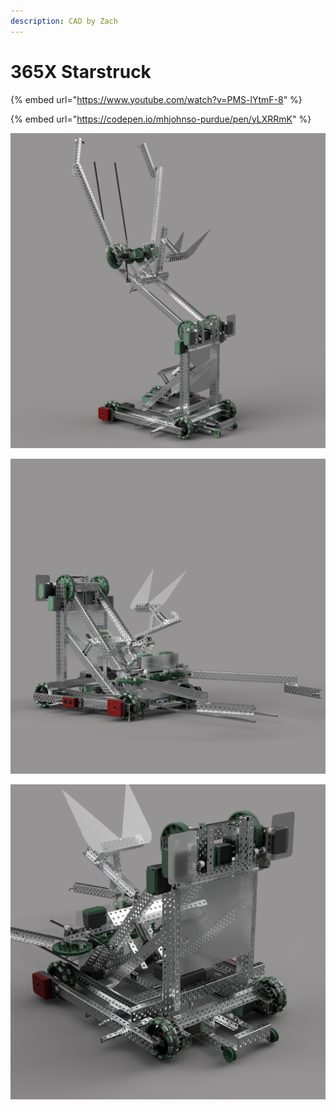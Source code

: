 ```yaml
---
description: CAD by Zach
---
```


# 365X Starstruck

{% embed url="https://www.youtube.com/watch?v=PMS-lYtmF-8" %}

{% embed url="https://codepen.io/mhjohnso-purdue/pen/yLXRRmK" %}





![CAD by Zach(929u), Renders by Zach(929u)](<../../.gitbook/assets/Render 1.png>)

![CAD by Zach(929u), Renders by Zach(929u)](<../../.gitbook/assets/Render 2.png>)

![CAD by Zach(929u), Renders by Zach(929u)](<../../.gitbook/assets/Render 3.PNG>)

